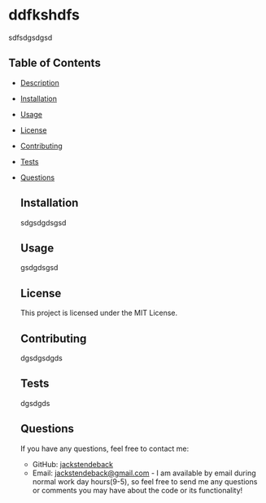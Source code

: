 
  
  # ddfkshdfs

  sdfsdgsdgsd

  ## Table of Contents
- [Description](#description)
- [Installation](#installation)
- [Usage](#usage)
- [License](#license)
- [Contributing](#contributing)
- [Tests](#tests)
- [Questions](#questions)

  ## Installation
  sdgsdgdsgsd

  ## Usage
  gsdgdsgsd

  ## License
  This project is licensed under the MIT License.

  ## Contributing
  dgsdgsdgds

  ## Tests
  dgsdgds

  ## Questions
  If you have any questions, feel free to contact me:
  - GitHub: [jackstendeback](https://github.com/jackstendeback)
  - Email: jackstendeback@gmail.com
        - I am available by email during normal work day hours(9-5), so feel free to send me any questions or comments you may have about the code or its functionality!
